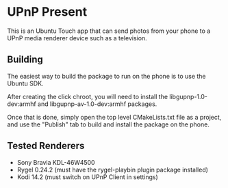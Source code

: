 UPnP Present
============

This is an Ubuntu Touch app that can send photos from your phone to a
UPnP media renderer device such as a television.

Building
--------

The easiest way to build the package to run on the phone is to use the
Ubuntu SDK.

After creating the click chroot, you will need to install the
libgupnp-1.0-dev:armhf and libgupnp-av-1.0-dev:armhf packages.

Once that is done, simply open the top level CMakeLists.txt file as a
project, and use the "Publish" tab to build and install the package on
the phone.

Tested Renderers
----------------

* Sony Bravia KDL-46W4500
* Rygel 0.24.2 (must have the rygel-playbin plugin package installed)
* Kodi 14.2 (must switch on UPnP Client in settings)
